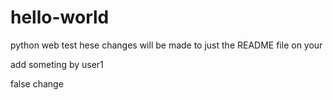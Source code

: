 # hello-world
python web test
hese changes will be made to just the README file on your

add someting by user1

false change
